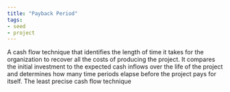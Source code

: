 ```yaml
---
title: "Payback Period"
tags:
- seed
- project
---
```


A cash flow technique that identifies the length of time it takes for the organization to recover all the costs of producing the project. It compares the initial investment to the expected cash inflows over the life of the project and determines how many time periods elapse before the project pays for itself. The least precise cash flow technique


 